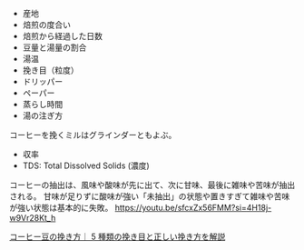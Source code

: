 - 産地
- 焙煎の度合い
- 焙煎から経過した日数
- 豆量と湯量の割合
- 湯温
- 挽き目（粒度）
- ドリッパー
- ペーパー
- 蒸らし時間
- 湯の注ぎ方

コーヒーを挽くミルはグラインダーともよぶ。

- 収率
- TDS: Total Dissolved Solids (濃度)

コーヒーの抽出は、風味や酸味が先に出て、次に甘味、最後に雑味や苦味が抽出される。
甘味が足りずに酸味が強い「未抽出」の状態や置きすぎて雑味や苦味が強い状態は基本的に失敗。
https://youtu.be/sfcxZx56FMM?si=4H18j-w9Vr28Kt_h

[コーヒー豆の挽き方｜ 5 種類の挽き目と正しい挽き方を解説](https://mystyle.ucc.co.jp/magazine/a_783/)
